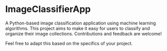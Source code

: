 # ImageClassifierApp
A Python-based image classification application using machine learning algorithms.
This project aims to make it easy for users to classify and organize their image collections.
Contributions and feedback are welcome! 

Feel free to adapt this based on the specifics of your project. 
